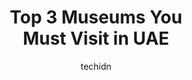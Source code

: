 ---
layout: ampstory
image: https://i0.wp.com/ws.aproinov.com/wp-content/uploads/2025/01/Cover-UAE-Museums.jpg?resize=720,1280
author: techidn
featured: true
description: The three leading museums in UAE which attract visitors include Louvre Abu Dhabi for art displays together with Dubai Museum showing history and Museum of the Future illustrating innovation.
title: Top 3 Museums You Must Visit in UAE
cover:
   title: Top 3 Museums You Must Visit in UAE
   subtitle: 
   background: https://ws.aproinov.com/wp-content/uploads/2025/01/Cover-UAE-Museums.jpg

pages:
 - layout: thirds
   top: <h1>1. Louvre Abu Dhabi</h1>
   middle: "<p>Louvre Abu Dhabi combines diverse artistic periods and represents ancient alongside modern artworks within a remarkable structural display space.</p>"
   background: https://lh3.googleusercontent.com/p/AF1QipOGkkqAKW9-UP3BpgB5URG1lMpXvlmDf2ajE8I5=s1360-w1360-h1020
   backgroundblur: true
   textcolor: "#ffffff"
 - layout: thirds
   top: <h1>2. Dubai Museum (Al Fahidi Fort)</h1>
   middle: "<p>Dubai Museum stands in Al Fahadi Fort while presenting the citys evolution from small fishing town to major world center.</p>"
   background: https://lh3.googleusercontent.com/p/AF1QipMtdLn-2bgR4S4flMqXrwj0ReHmKs7vbFbDk7Ti=s1360-w1360-h1020
   backgroundblur: true
   textcolor: "#ffffff"
 - layout: thirds
   top: <h1>3. Museum of the Future</h1>
   middle: "<p>Through its exhibits on advanced technologies such as AI and space exploration together with sustainable practices the Museum of the Future in Dubai provides visitors with insight into what technological advancements we can anticipate.</p>"
   background: https://lh3.googleusercontent.com/p/AF1QipOqQJcpYHkjAf6bTc84fvROxELe371gQGx2NMdQ=s1360-w1360-h1020
   backgroundblur: true
   textcolor: "#ffffff"
 - layout: thirds
   top: <h1>Must-Visit Cultural Destinations</h1>
   middle: "<p>The UAE counts Louvre Abu Dhabi and Dubai Museum together with the Museum of the Future as central attractions that feature together art, history and innovation concepts.</p>"
   background: https://media.cntravellerme.com/photos/64ad26c213efec9116fc5931/1:1/w_2800,h_2800,c_limit/Louvre%20Abu%20Dhabi%20Alamy%20M6ETW4%20.jpg
   backgroundblur: true
   textcolor: "#ffffff"

---
